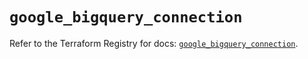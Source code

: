 # `google_bigquery_connection`

Refer to the Terraform Registry for docs: [`google_bigquery_connection`](https://registry.terraform.io/providers/hashicorp/google-beta/6.42.0/docs/resources/google_bigquery_connection).
